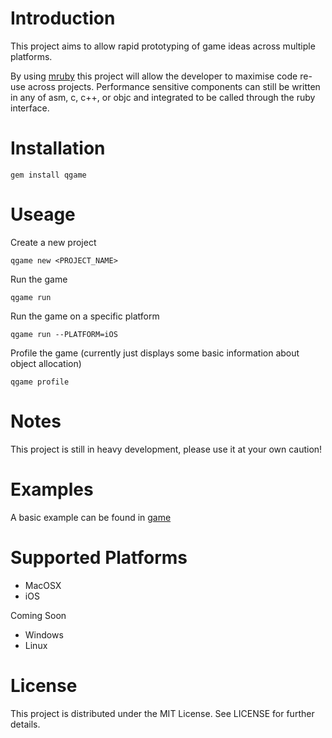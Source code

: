 # Introduction

This project aims to allow rapid prototyping of game ideas across multiple platforms.

By using [mruby](https://github.com/mruby/mruby/) this project will allow the developer to maximise code re-use across projects.
Performance sensitive components can still be written in any of asm, c, c++, or objc and integrated to be called through the ruby interface.

# Installation

    gem install qgame

# Useage

Create a new project

	qgame new <PROJECT_NAME>

Run the game

	qgame run

Run the game on a specific platform

	qgame run --PLATFORM=iOS

Profile the game (currently just displays some basic information about object allocation)

	qgame profile

# Notes

This project is still in heavy development, please use it at your own caution!

# Examples

A basic example can be found in [game](https://github.com/Archytaus/qgame/tree/master/game)

# Supported Platforms

* MacOSX
* iOS

Coming Soon

* Windows
* Linux

# License

This project is distributed under the MIT License. See LICENSE for further details.
